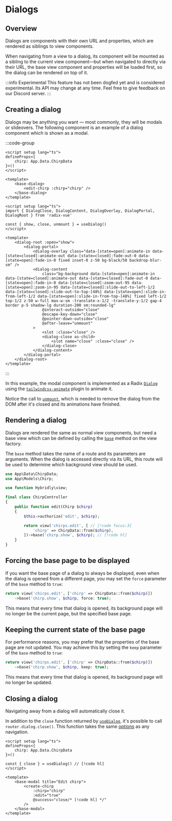 # Dialogs

## Overview

Dialogs are components with their own URL and properties, which are rendered as siblings to view components.

When navigating from a view to a dialog, its component will be mounted as a sibling to the current view component—but when navigated to directly via their URL, the base view component and properties will be loaded first, so the dialog can be rendered on top of it.

:::info Experimental
This feature has not been dogfed yet and is considered experimental. Its API may change at any time. Feel free to give feedback on our Discord server.
:::

## Creating a dialog

Dialogs may be anything you want — most commonly, they will be modals or slideovers. The following component is an example of a dialog component which is shown as a modal.

:::code-group
```vue [views/chirps/edit.vue]
<script setup lang="ts">
defineProps<{
	chirp: App.Data.ChirpData
}>()
</script>

<template>
	<base-dialog>
		<edit-chirp :chirp="chirp" />
	</base-dialog>
</template>
```

```vue [components/base-modal.vue]
<script setup lang="ts">
import { DialogClose, DialogContent, DialogOverlay, DialogPortal, DialogRoot } from 'radix-vue'

const { show, close, unmount } = useDialog()
</script>

<template>
	<dialog-root :open="show">
		<dialog-portal>
			<dialog-overlay class="data-[state=open]:animate-in data-[state=closed]:animate-out data-[state=closed]:fade-out-0 data-[state=open]:fade-in-0 fixed inset-0 z-50 bg-black/50 backdrop-blur-sm" />
			<dialog-content
				class="bg-background data-[state=open]:animate-in data-[state=closed]:animate-out data-[state=closed]:fade-out-0 data-[state=open]:fade-in-0 data-[state=closed]:zoom-out-95 data-[state=open]:zoom-in-95 data-[state=closed]:slide-out-to-left-1/2 data-[state=closed]:slide-out-to-top-[48%] data-[state=open]:slide-in-from-left-1/2 data-[state=open]:slide-in-from-top-[48%] fixed left-1/2 top-1/2 z-50 w-full max-w-sm -translate-x-1/2 -translate-y-1/2 gap-4 border p-5 shadow-lg duration-200 sm:rounded-lg"
				@interact-outside="close"
				@escape-key-down="close"
				@pointer-down-outside="close"
				@after-leave="unmount"
			>
				<slot :close="close" />
				<dialog-close as-child>
					<slot name="close" :close="close" />
				</dialog-close>
			</dialog-content>
		</dialog-portal>
	</dialog-root>
</template>
```
:::

In this example, the modal component is implemented as a Radix [`Dialog`](https://www.radix-vue.com/components/dialog.html) using the [`tailwindcss-animate`](https://github.com/jamiebuilds/tailwindcss-animate) plugin to animate it.

Notice the call to [`unmount`](../api/utils/use-dialog.md#unmount), which is needed to remove the dialog from the DOM after it's closed and its animations have finished.

## Rendering a dialog

Dialogs are rendered the same as normal view components, but need a base view which can be defined by calling the [`base`](../api/laravel/hybridly.md#base) method on the view factory.

The `base` method takes the name of a route and its parameters are arguments. When the dialog is accessed directly via its URL, this route will be used to determine which background view should be used.

```php
use App\Data\ChirpData;
use App\Models\Chirp;

use function Hybridly\view;

final class ChirpController
{
    public function edit(Chirp $chirp)
    {
        $this->authorize('edit', $chirp);

        return view('chirps.edit', [ // [!code focus:3]
            'chirp' => ChirpData::from($chirp),
        ])->base('chirp.show', $chirp); // [!code hl]
    }
}
```

## Forcing the base page to be displayed

If you want the base page of a dialog to always be displayed, even when the dialog is opened from a different page, you may set the `force` parameter of the `base` method to `true`:

```php
return view('chirps.edit', ['chirp' => ChirpData::from($chirp)])
	->base('chirp.show', $chirp, force: true);
```

This means that every time that dialog is opened, its background page will no longer be the current page, but the specified base page.

## Keeping the current state of the base page

For performance reasons, you may prefer that the properties of the base page are not updated. You may achieve this by setting the `keep` parameter of the `base` method to `true`:

```php
return view('chirps.edit', ['chirp' => ChirpData::from($chirp)])
	->base('chirp.show', $chirp, keep: true);
```

This means that every time that dialog is opened, its background page will no longer be updated.

## Closing a dialog

Navigating away from a dialog will automatically close it.

In addition to the `close` function returned by [`useDialog`](../api/utils/use-dialog.md), it's possible to call `router.dialog.close()`. This function takes the same [options](../api/router/options.md) as any navigation.

```vue
<script setup lang="ts">
defineProps<{
	chirp: App.Data.ChirpData
}>()

const { close } = useDialog() // [!code hl]
</script>

<template>
	<base-modal title="Edit chirp">
		<create-chirp
			:chirp="chirp"
			:edit="true"
			@success="close/* [!code hl] */"
		/>
	</base-modal>
</template>
```
